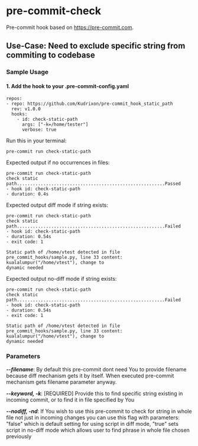 # pre-commit-check 

Pre-commit hook based on https://pre-commit.com.

## Use-Case: Need to exclude specific string from commiting to codebase

### Sample Usage

#### 1. Add the hook to your .pre-commit-config.yaml

```
repos:
- repo: https://github.com/Kudrixon/pre-commit_hook_static_path
  rev: v1.0.0
  hooks:
    - id: check-static-path
      args: ["-k=/home/tester"]
      verbose: true
```

Run this in your terminal:
```
pre-commit run check-static-path
```

Expected output if no occurrences in files:
```
pre-commit run check-static-path
check static path........................................................Passed
- hook id: check-static-path
- duration: 0.4s
```

Expected output diff mode if string exists:
```
pre-commit run check-static-path
check static path........................................................Failed
- hook id: check-static-path
- duration: 0.54s
- exit code: 1

Static path of /home/vtest detected in file pre_commit_hooks/sample.py, line 33 content: kualalumpur("/home/vtest"), change to 
dynamic needed
```

Expected output no-diff mode if string exists:
```
pre-commit run check-static-path
check static path........................................................Failed
- hook id: check-static-path
- duration: 0.54s
- exit code: 1

Static path of /home/vtest detected in file pre_commit_hooks/sample.py, line 33 content: kualalumpur("/home/vtest"), change to 
dynamic needed
```


### Parameters

***--filename***:
By default this pre-commit dont need You to provide filename because diff mechanism gets it by itself. When executed pre-commit mechanism gets filename parameter anyway.

***--keyword, -k***:
[REQUIRED] Provide this to find specific string existing in incoming commit, or to find it in file specified by You

***--nodiff, -nd***:
If You wish to use this pre-commit to check for string in whole file not just in incoming changes you can use this flag with parameters: "false" which is default setting for using script in diff mode, "true" sets script in no-diff mode which allows user to find phrase in whole file chosen previously
